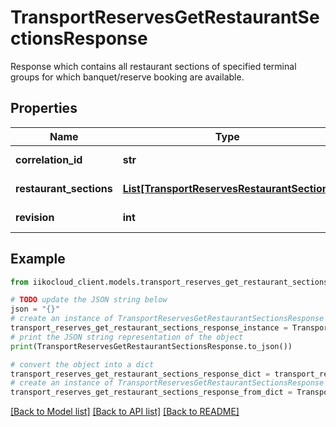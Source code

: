 # TransportReservesGetRestaurantSectionsResponse

Response which contains all restaurant sections of specified terminal groups for which banquet/reserve booking are available.

## Properties

Name | Type | Description | Notes
------------ | ------------- | ------------- | -------------
**correlation_id** | **str** | Operation ID. | 
**restaurant_sections** | [**List[TransportReservesRestaurantSection]**](TransportReservesRestaurantSection.md) | Restaurant sections. | 
**revision** | **int** | Items list revision. | 

## Example

```python
from iikocloud_client.models.transport_reserves_get_restaurant_sections_response import TransportReservesGetRestaurantSectionsResponse

# TODO update the JSON string below
json = "{}"
# create an instance of TransportReservesGetRestaurantSectionsResponse from a JSON string
transport_reserves_get_restaurant_sections_response_instance = TransportReservesGetRestaurantSectionsResponse.from_json(json)
# print the JSON string representation of the object
print(TransportReservesGetRestaurantSectionsResponse.to_json())

# convert the object into a dict
transport_reserves_get_restaurant_sections_response_dict = transport_reserves_get_restaurant_sections_response_instance.to_dict()
# create an instance of TransportReservesGetRestaurantSectionsResponse from a dict
transport_reserves_get_restaurant_sections_response_from_dict = TransportReservesGetRestaurantSectionsResponse.from_dict(transport_reserves_get_restaurant_sections_response_dict)
```
[[Back to Model list]](../README.md#documentation-for-models) [[Back to API list]](../README.md#documentation-for-api-endpoints) [[Back to README]](../README.md)


